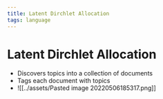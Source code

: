 ```yaml
---
title: Latent Dirchlet Allocation
tags: language
---
```


# Latent Dirchlet Allocation
- Discovers topics into a collection of documents
- Tags each document with topics
- ![[../assets/Pasted image 20220506185317.png]]














































